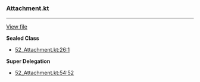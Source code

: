 ### Attachment.kt
---
[View file](../files/52_Attachment.kt)

**Sealed Class**

 - [52_Attachment.kt:26:1](../files/52_Attachment.kt#L26)

**Super Delegation**

 - [52_Attachment.kt:54:52](../files/52_Attachment.kt#L54)
